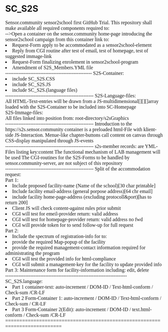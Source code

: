 # SC_S2S
<DIV style="font-size:12pt;font-family:serif;">Sensor.community sensor2school first GitHub Trial.
This repository shall make available all required components required to:<BR>
-->Open a container on the sensor.community home-page introducing the sensor2school campaign
   from this container link to:<BR>
   <LI>Request-Form apply to be accommodated as a sensor2school-element
   <LI>Reply from CGI routine after test of email, test of homepage, test of suggested immage-link
  <LI>Request-Form finalizing enrolement in sensor2school-program
  <LI>Amendment of S2S_Members.YML file
<BR>----------------------------------------------------
S2S-Container:<BR>
<LI>include SC_S2S.CSS
<LI>include SC_S2S.JS
<LI>include SC_S2S.(language files)
<BR>-----------------------------------------------------
S2S-Language-files:<BR>
All HTML-Text-entries will be drawn from a JS-multidimensional[][][]array loaded with the S2S-Container to be included into SC-Homepage<BR>
S2S-Immage-files:<BR>
All files linked into position from: root-directory/s2sGraphics
<BR>-----------------------------------------------------
Introduction to the https://s2s.sensor.community container is a preloaded html-File with klient-side JS-Interaction.
Menue-like chapter-buttons call content on canvas through CSS-display manipulated through JS-events
<BR>-----------------------------------------------------
s2s-member records: are YML-Files listing key:content
The functional mechanism of LAB management will be used
The CGI-routines for the S2S-Forms to be handled by sensor.community-server, are not subject of this repository
<BR>-----------------------------------------------------
Split of the accommodation request:<BR>
Part 1:<LI> Include proposed facility-name (Name of the school)[30 char printable]
       <LI> Include facility email-address (general porpose address)[64 chr email]
        <LI>include facility home-page-address (excluding protocoll&port)[has to return 200]
        <LI>Client JS will check content-against rules prior submit
<BR><LI>CGI will test for emeil-provider return: valid address
<LI>CGI will test for homepage-provider return: valid address no fwd
<LI>CGI will provide token for to send follow-up for full request
<BR>Part 2: <LI>Include the spectrum of registration-info for to:
        <LI>provide the required Map-popup of the facility
        <LI>provide the required management-contact information required for administrating the program
<BR><LI>CGI will test the provided info for html-compliance
<LI>CGI will submit a management-key for the facility to update provided info
<BR>Part 3: Maintenance form for facility-information including: edit, delete
<BR>-------------------------------------------------------------------------
<BR>SC_S2S.language:
<LI>Part 1 container-text: auto-increment / DOM-ID / Text-html-conform / Check-sum /CR-LF
<LI>Part 2 Form-Container 1: auto-increment / DOM-ID / Text-html-conform / Check-sum / CR-LF
<LI>Part 3 Form-Container 2(Edit): auto-increment / DOM-ID / text.html-conform / Check-sum /CR-LF
<BR>===========================================================================

 </div>       

